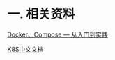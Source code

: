
# 一. 相关资料
[Docker、Compose — 从入门到实践](https://vuepress.mirror.docker-practice.com)  

[K8S中文文档](https://kubernetes.io/zh-cn/docs/home/)
